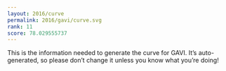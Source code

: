 ```yaml
---
layout: 2016/curve
permalink: 2016/gavi/curve.svg
rank: 11
score: 78.029555737
---
```


This is the information needed to generate the curve for GAVI. It’s
auto-generated, so please don’t change it unless you know what you’re
doing!
